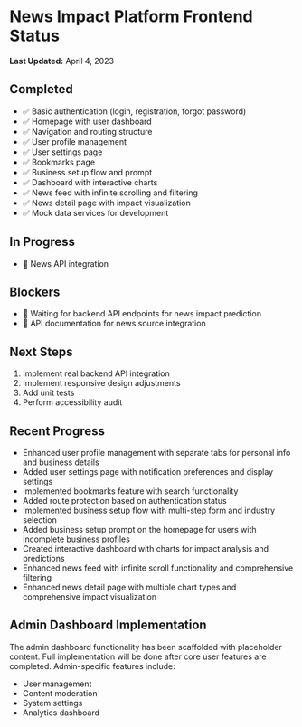 # News Impact Platform Frontend Status
**Last Updated:** April 4, 2023

## Completed
- ✅ Basic authentication (login, registration, forgot password)
- ✅ Homepage with user dashboard
- ✅ Navigation and routing structure
- ✅ User profile management
- ✅ User settings page
- ✅ Bookmarks page
- ✅ Business setup flow and prompt
- ✅ Dashboard with interactive charts
- ✅ News feed with infinite scrolling and filtering
- ✅ News detail page with impact visualization
- ✅ Mock data services for development

## In Progress
- 🔄 News API integration

## Blockers
- 🚧 Waiting for backend API endpoints for news impact prediction
- 🚧 API documentation for news source integration

## Next Steps
1. Implement real backend API integration
2. Implement responsive design adjustments
3. Add unit tests
4. Perform accessibility audit

## Recent Progress
- Enhanced user profile management with separate tabs for personal info and business details
- Added user settings page with notification preferences and display settings
- Implemented bookmarks feature with search functionality
- Added route protection based on authentication status
- Implemented business setup flow with multi-step form and industry selection
- Added business setup prompt on the homepage for users with incomplete business profiles
- Created interactive dashboard with charts for impact analysis and predictions
- Enhanced news feed with infinite scroll functionality and comprehensive filtering
- Enhanced news detail page with multiple chart types and comprehensive impact visualization

## Admin Dashboard Implementation
The admin dashboard functionality has been scaffolded with placeholder content. Full implementation will be done after core user features are completed. Admin-specific features include:
- User management
- Content moderation
- System settings
- Analytics dashboard 